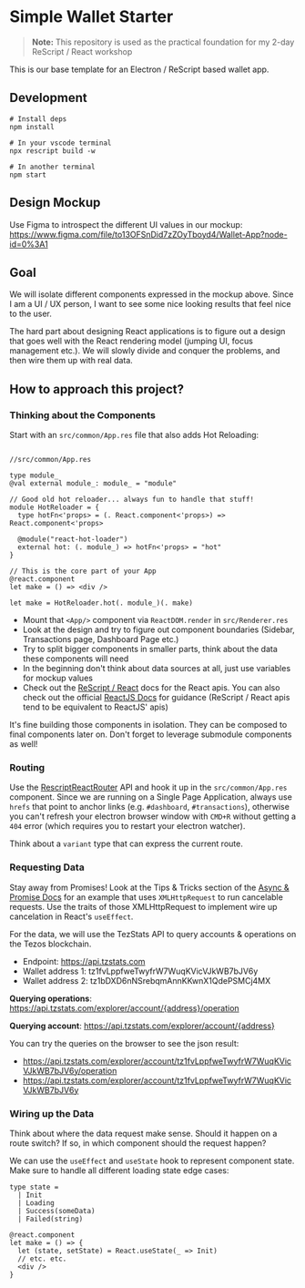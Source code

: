 # Simple Wallet Starter

> **Note:** This repository is used as the practical foundation for my 2-day ReScript / React workshop

This is our base template for an Electron / ReScript based wallet app.

## Development

```
# Install deps
npm install

# In your vscode terminal
npx rescript build -w

# In another terminal
npm start
```

## Design Mockup

Use Figma to introspect the different UI values in our mockup:
https://www.figma.com/file/to13OFSnDid7zZOyTboyd4/Wallet-App?node-id=0%3A1

## Goal

We will isolate different components expressed in the mockup above.
Since I am a UI / UX person, I want to see some nice looking results that feel nice to the user.

The hard part about designing React applications is to figure out a design that goes well with the React rendering model (jumping UI, focus management etc.).
We will slowly divide and conquer the problems, and then wire them up with real data.

## How to approach this project?

### Thinking about the Components

Start with an `src/common/App.res` file that also adds Hot Reloading:

```rescript

//src/common/App.res

type module_
@val external module_: module_ = "module"

// Good old hot reloader... always fun to handle that stuff!
module HotReloader = {
  type hotFn<'props> = (. React.component<'props>) => React.component<'props>

  @module("react-hot-loader")
  external hot: (. module_) => hotFn<'props> = "hot"
}

// This is the core part of your App
@react.component
let make = () => <div />

let make = HotReloader.hot(. module_)(. make)
```

- Mount that `<App/>` component via `ReactDOM.render` in `src/Renderer.res`
- Look at the design and try to figure out component boundaries (Sidebar, Transactions page, Dashboard Page etc.)
- Try to split bigger components in smaller parts, think about the data these components will need
- In the beginning don't think about data sources at all, just use variables for mockup values
- Check out the [ReScript / React](https://rescript-lang.org/docs/react/latest/introduction) docs for the React apis. You can also check out the official [ReactJS Docs](https://reactjs.org) for guidance (ReScript / React apis tend to be equivalent to ReactJS' apis)

It's fine building those components in isolation. They can be composed to final components later on. Don't forget to leverage submodule components as well!

### Routing

Use the [RescriptReactRouter]( https://rescript-lang.org/docs/react/latest/router) API and hook it up in the `src/common/App.res` component.
Since we are running on a Single Page Application, always use `hrefs` that point to anchor links (e.g. `#dashboard`, `#transactions`), otherwise you can't refresh your electron browser window with `CMD+R` without getting a `404` error (which requires you to restart your electron watcher).

Think about a `variant` type that can express the current route.

### Requesting Data

Stay away from Promises! Look at the Tips & Tricks section of the [Async & Promise Docs](https://rescript-langorg-iswe9xsbt.vercel.app/docs/manual/latest/promise#tips--tricks) for an example that uses `XMLHttpRequest` to run cancelable requests. Use the traits of those XMLHttpRequest to implement wire up cancelation in React's `useEffect`.

For the data, we will use the TezStats API to query accounts & operations on the Tezos blockchain.
- Endpoint: https://api.tzstats.com
- Wallet address 1: tz1fvLppfweTwyfrW7WuqKVicVJkWB7bJV6y 
- Wallet address 2: tz1bDXD6nNSrebqmAnnKKwnX1QdePSMCj4MX

**Querying operations**:
https://api.tzstats.com/explorer/account/{address}/operation

**Querying account**:
https://api.tzstats.com/explorer/account/{address}

You can try the queries on the browser to see the json result:
- https://api.tzstats.com/explorer/account/tz1fvLppfweTwyfrW7WuqKVicVJkWB7bJV6y/operation
- https://api.tzstats.com/explorer/account/tz1fvLppfweTwyfrW7WuqKVicVJkWB7bJV6y


### Wiring up the Data

Think about where the data request make sense. Should it happen on a route switch? If so, in which component should the request happen?

We can use the `useEffect` and `useState` hook to represent component state. Make sure to handle all different loading state edge cases:

```
type state =
  | Init
  | Loading
  | Success(someData)
  | Failed(string)

@react.component
let make = () => {
  let (state, setState) = React.useState(_ => Init)
  // etc. etc.
  <div />
}
```

